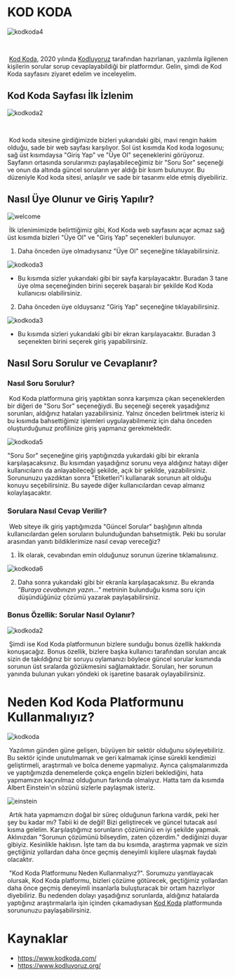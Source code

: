# KOD KODA



![kodkoda4 ](figures/kodkoda4.gif)

​	

​	[Kod Koda](https://www.kodkoda.com/), 2020 yılında [Kodluyoruz](https://www.kodluyoruz.org/) tarafından hazırlanan, yazılımla ilgilenen kişilerin sorular sorup cevaplayabildiği bir platformdur. Gelin, şimdi de Kod Koda sayfasını ziyaret edelim ve inceleyelim.



## Kod Koda Sayfası İlk İzlenim

![kodkoda2](figures/kodkoda2.png)

​			

​	Kod koda sitesine girdiğimizde bizleri yukarıdaki gibi, mavi rengin hakim olduğu, sade bir web sayfası karşılıyor. Sol üst kısımda Kod koda logosunu; sağ üst kısımdaysa "Giriş Yap" ve "Üye Ol" seçeneklerini görüyoruz. Sayfanın ortasında sorularımızı paylaşabileceğimiz bir "Soru Sor" seçeneği ve onun da altında güncel soruların yer aldığı bir kısım bulunuyor. Bu düzeniyle Kod koda sitesi, anlaşılır ve sade bir tasarımı elde etmiş diyebiliriz.



## Nasıl Üye Olunur ve Giriş Yapılır?

![welcome](figures/welcome.gif)



​	İlk izlenimimizde belirttiğimiz gibi, Kod Koda web sayfasını açar açmaz sağ üst kısımda bizleri "Üye Ol" ve "Giriş Yap" seçenekleri bulunuyor. 

1. Daha önceden üye olmadıysanız "Üye Ol" seçeneğine tıklayabilirsiniz.

![kodkoda3](figures/kodkoda3.png)

* Bu kısımda sizler yukarıdaki gibi bir sayfa karşılayacaktır. Buradan 3 tane üye olma seçeneğinden birini seçerek başaralı bir şekilde Kod Koda kullanıcısı olabilirsiniz.



2. Daha önceden üye olduysanız "Giriş Yap" seçeneğine tıklayabilirsiniz.

![kodkoda3](figures/kodkoda3-1606943361749.png)

* Bu kısımda sizleri yukarıdaki gibi bir ekran karşılayacaktır. Buradan 3 seçenekten birini seçerek giriş yapabilirsiniz.



## Nasıl Soru Sorulur ve Cevaplanır?



### Nasıl Soru Sorulur?

​	Kod Koda platformuna giriş yaptıktan sonra karşımıza çıkan seçeneklerden bir diğeri de "Soru Sor" seçeneğiydi. Bu seçeneği seçerek yaşadığınız sorunları, aldığınız hataları yazabilirsiniz. Yalnız önceden belirtmek isteriz ki bu kısımda bahsettiğimiz işlemleri uygulayabilmeniz için daha önceden oluşturduğunuz profilinize giriş yapmanız gerekmektedir.

![kodkoda5](figures/kodkoda5.png)

"Soru Sor" seçeneğine giriş yaptığınızda yukardaki gibi bir ekranla karşılaşacaksınız. Bu kısımdan yaşadığınız sorunu veya aldığınız hatayı diğer kullanıcıların da anlayabileceği şekilde, açık bir şekilde, yazabilirsiniz. Sorununuzu yazdıktan sonra "Etiketleri"i kullanarak sorunun ait olduğu konuyu seçebilirsiniz. Bu sayede diğer kullanıcılardan cevap almanız kolaylaşacaktır.



### Sorulara Nasıl Cevap Verilir?

​	Web siteye ilk giriş yaptığımızda "Güncel Sorular" başlığının altında kullanıcılardan gelen soruların bulunduğundan bahsetmiştik. Peki bu sorular arasından yanıtı bildiklerimize nasıl cevap vereceğiz?

1. İlk olarak, cevabından emin olduğunuz sorunun üzerine tıklamalısınız.

![kodkoda6](figures/kodkoda6.png)

2. Daha sonra yukarıdaki gibi bir ekranla karşılaşacaksınız. Bu ekranda *"Buraya cevabınızın yazın..."* metninin bulunduğu kısma soru için düşündüğünüz çözümü yazarak paylaşabilirsiniz.



### Bonus Özellik: Sorular Nasıl Oylanır?

![kodkoda2](figures/kodkoda2.png)



​	Şimdi ise Kod Koda platformunun bizlere sunduğu bonus özellik hakkında konuşacağız. Bonus özellik, bizlere başka kullanıcı tarafından sorulan ancak sizin de takıldığınız bir soruyu oylamanızı böylece güncel sorular kısmında sorunun üst sıralarda gözükmesini sağlamaktadır. Soruları, her sorunun yanında bulunan yukarı yöndeki ok işaretine basarak oylayabilirsiniz.



# Neden Kod Koda Platformunu Kullanmalıyız?

![kodkoda](figures/kodkoda4.gif)



​	Yazılımın günden güne gelişen, büyüyen bir sektör olduğunu söyleyebiliriz. Bu sektör içinde unutulmamak ve geri kalmamak içinse sürekli kendimizi geliştirmeli, araştırmalı ve bolca deneme yapmalıyız. Ayrıca çalışmalarımızda ve yaptığımızda denemelerde çokça engelin bizleri beklediğini, hata yapmamızın kaçınılmaz olduğunun farkında olmalıyız. Hatta tam da kısımda Albert Einstein'ın sözünü sizlerle paylaşmak isteriz.

![einstein](figures/einstein.jpg)



​	Artık hata yapmamızın doğal bir süreç olduğunun farkına vardık, peki her şey bu kadar mı? Tabii ki de değil! Bizi geliştirecek ve güncel tutacak asıl kısma gelelim. Karşılaştığımız sorunların çözümünü en iyi şekilde yapmak. Aklınızdan "Sorunun çözümünü bilseydim, zaten çözerdim." dediğinizi duyar gibiyiz. Kesinlikle haklısın. İşte tam da bu kısımda, araştırma yapmak ve sizin geçtiğiniz yollardan daha önce geçmiş deneyimli kişilere ulaşmak faydalı olacaktır.

​	"Kod Koda Platformunu Neden Kullanmalıyız?". Sorumuzu yanıtlayacak olursak, Kod Koda platformu, bizleri çözüme götürecek, geçtiğimiz yollardan daha önce geçmiş deneyimli insanlarla buluşturacak bir ortam hazırlıyor diyebiliriz. Bu nedenden dolayı yaşadığınız sorunlarda, aldığınız hatalarda yaptığınız araştırmalarla işin içinden çıkamadıysan [Kod Koda](https://www.kodkoda.com/) platformunda sorununuzu paylaşabilirsiniz.

 

# Kaynaklar

* https://www.kodkoda.com/
* https://www.kodluyoruz.org/